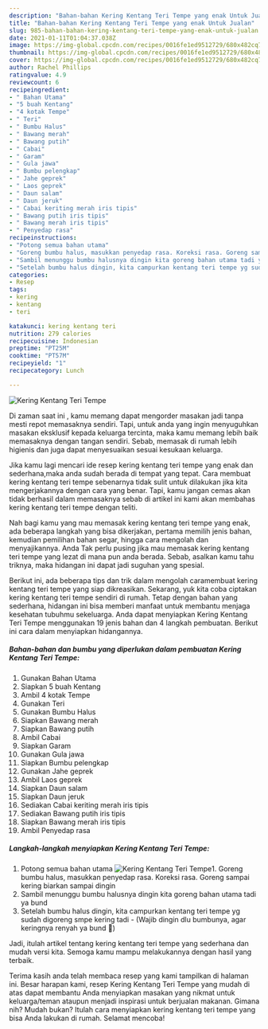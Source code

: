 ```yaml
---
description: "Bahan-bahan Kering Kentang Teri Tempe yang enak Untuk Jualan"
title: "Bahan-bahan Kering Kentang Teri Tempe yang enak Untuk Jualan"
slug: 985-bahan-bahan-kering-kentang-teri-tempe-yang-enak-untuk-jualan
date: 2021-01-11T01:04:37.038Z
image: https://img-global.cpcdn.com/recipes/0016fe1ed9512729/680x482cq70/kering-kentang-teri-tempe-foto-resep-utama.jpg
thumbnail: https://img-global.cpcdn.com/recipes/0016fe1ed9512729/680x482cq70/kering-kentang-teri-tempe-foto-resep-utama.jpg
cover: https://img-global.cpcdn.com/recipes/0016fe1ed9512729/680x482cq70/kering-kentang-teri-tempe-foto-resep-utama.jpg
author: Rachel Phillips
ratingvalue: 4.9
reviewcount: 6
recipeingredient:
- " Bahan Utama"
- "5 buah Kentang"
- "4 kotak Tempe"
- " Teri"
- " Bumbu Halus"
- " Bawang merah"
- " Bawang putih"
- " Cabai"
- " Garam"
- " Gula jawa"
- " Bumbu pelengkap"
- " Jahe geprek"
- " Laos geprek"
- " Daun salam"
- " Daun jeruk"
- " Cabai keriting merah iris tipis"
- " Bawang putih iris tipis"
- " Bawang merah iris tipis"
- " Penyedap rasa"
recipeinstructions:
- "Potong semua bahan utama"
- "Goreng bumbu halus, masukkan penyedap rasa. Koreksi rasa. Goreng sampai kering biarkan sampai dingin"
- "Sambil menunggu bumbu halusnya dingin kita goreng bahan utama tadi ya bund"
- "Setelah bumbu halus dingin, kita campurkan kentang teri tempe yg sudah digoreng smpe kering tadi (Wajib dingin dlu bumbunya, agar keringnya renyah ya bund 🥰)"
categories:
- Resep
tags:
- kering
- kentang
- teri

katakunci: kering kentang teri 
nutrition: 279 calories
recipecuisine: Indonesian
preptime: "PT25M"
cooktime: "PT57M"
recipeyield: "1"
recipecategory: Lunch

---
```



![Kering Kentang Teri Tempe](https://img-global.cpcdn.com/recipes/0016fe1ed9512729/680x482cq70/kering-kentang-teri-tempe-foto-resep-utama.jpg)

Di zaman  saat ini , kamu memang dapat mengorder masakan jadi tanpa mesti repot memasaknya sendiri. Tapi, untuk anda yang ingin menyuguhkan masakan eksklusif kepada keluarga tercinta, maka kamu memang lebih baik memasaknya dengan tangan sendiri. Sebab, memasak di rumah lebih higienis dan juga dapat menyesuaikan sesuai kesukaan keluarga.

Jika kamu lagi mencari ide resep kering kentang teri tempe yang enak dan sederhana,maka anda sudah berada di tempat yang tepat. Cara membuat kering kentang teri tempe  sebenarnya tidak sulit untuk dilakukan jika kita mengerjakannya dengan cara yang benar. Tapi, kamu jangan cemas akan tidak berhasil dalam memasaknya 
sebab di artikel ini kami akan membahas kering kentang teri tempe dengan teliti.  



Nah bagi kamu yang mau memasak kering kentang teri tempe yang enak, ada beberapa langkah yang bisa dikerjakan, pertama memilih jenis bahan, kemudian pemilihan bahan segar, hingga cara mengolah dan menyajikannya. Anda Tak perlu pusing jika mau memasak kering kentang teri tempe yang lezat di mana pun anda berada. Sebab, asalkan kamu  tahu triknya, maka hidangan ini dapat jadi suguhan yang spesial.

Berikut ini, ada beberapa tips dan trik dalam mengolah caramembuat kering kentang teri tempe yang siap dikreasikan. Sekarang, yuk kita coba ciptakan kering kentang teri tempe sendiri di rumah. Tetap dengan bahan yang sederhana, hidangan ini bisa memberi manfaat untuk membantu menjaga kesehatan tubuhmu sekeluarga. Anda dapat menyiapkan Kering Kentang Teri Tempe menggunakan 19 jenis bahan dan 4 langkah pembuatan. Berikut ini cara dalam menyiapkan hidangannya.

<!--inarticleads1-->

##### Bahan-bahan dan bumbu yang diperlukan dalam pembuatan Kering Kentang Teri Tempe:

1. Gunakan  Bahan Utama
1. Siapkan 5 buah Kentang
1. Ambil 4 kotak Tempe
1. Gunakan  Teri
1. Gunakan  Bumbu Halus
1. Siapkan  Bawang merah
1. Siapkan  Bawang putih
1. Ambil  Cabai
1. Siapkan  Garam
1. Gunakan  Gula jawa
1. Siapkan  Bumbu pelengkap
1. Gunakan  Jahe geprek
1. Ambil  Laos geprek
1. Siapkan  Daun salam
1. Siapkan  Daun jeruk
1. Sediakan  Cabai keriting merah iris tipis
1. Sediakan  Bawang putih iris tipis
1. Siapkan  Bawang merah iris tipis
1. Ambil  Penyedap rasa




<!--inarticleads2-->

##### Langkah-langkah menyiapkan Kering Kentang Teri Tempe:

1. Potong semua bahan utama
<img src="https://img-global.cpcdn.com/steps/5af3facba633d84f/160x128cq70/kering-kentang-teri-tempe-langkah-memasak-1-foto.jpg" alt="Kering Kentang Teri Tempe">1. Goreng bumbu halus, masukkan penyedap rasa. Koreksi rasa. Goreng sampai kering biarkan sampai dingin
1. Sambil menunggu bumbu halusnya dingin kita goreng bahan utama tadi ya bund
1. Setelah bumbu halus dingin, kita campurkan kentang teri tempe yg sudah digoreng smpe kering tadi - (Wajib dingin dlu bumbunya, agar keringnya renyah ya bund 🥰)




Jadi, itulah artikel tentang  kering kentang teri tempe  yang sederhana dan mudah versi kita. Semoga kamu mampu melakukannya dengan hasil yang terbaik. 

Terima kasih anda telah membaca resep yang kami tampilkan di halaman ini. Besar harapan kami, resep  Kering Kentang Teri Tempe yang mudah di atas dapat membantu Anda menyiapkan masakan yang nikmat untuk keluarga/teman ataupun menjadi inspirasi untuk berjualan makanan. Gimana nih? Mudah bukan? Itulah cara menyiapkan kering kentang teri tempe yang bisa Anda lakukan di rumah. Selamat mencoba!

